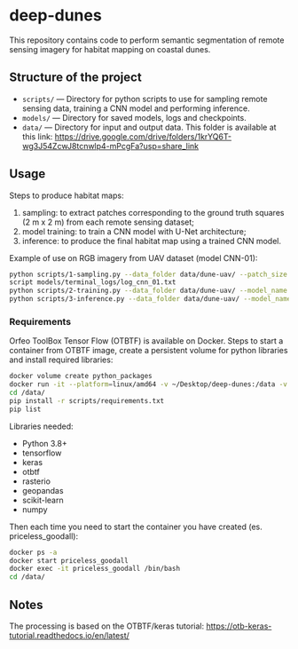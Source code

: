 # deep-dunes

This repository contains code to perform semantic segmentation of remote sensing imagery for habitat mapping on coastal dunes.

## Structure of the project

- `scripts/` — Directory for python scripts to use for sampling remote sensing data, training a CNN model and performing inference.
- `models/` — Directory for saved models, logs and checkpoints.
- `data/` — Directory for input and output data. This folder is available at this link: https://drive.google.com/drive/folders/1krYQ6T-wg3J54ZcwJ8tcnwlp4-mPcgFa?usp=share_link 

## Usage
Steps to produce habitat maps:
1) sampling: to extract patches corresponding to the ground truth squares (2 m x 2 m) from each remote sensing dataset;
2) model training: to train a CNN model with U-Net architecture;
3) inference: to produce the final habitat map using a trained CNN model.

Example of use on RGB imagery from UAV dataset (model CNN-01):
```bash
python scripts/1-sampling.py --data_folder data/dune-uav/ --patch_size 100 --epsg_code 32632
script models/terminal_logs/log_cnn_01.txt
python scripts/2-training.py --data_folder data/dune-uav/ --model_name cnn-01 --img_type rgb --class_nb 4 --epochs 50
python scripts/3-inference.py --data_folder data/dune-uav/ --model_name cnn-01 --img_type rgb --ext_fname box=3000:3000:5000:5000
```

### Requirements
Orfeo ToolBox Tensor Flow (OTBTF) is available on Docker. 
Steps to start a container from OTBTF image, create a persistent volume for python libraries and install required libraries:
```bash
docker volume create python_packages
docker run -it --platform=linux/amd64 -v ~/Desktop/deep-dunes:/data -v python_packages:/Users/emilpaf/Library/Python/3.9/lib/python/site-packages mdl4eo/otbtf:latest /bin/bash
cd /data/
pip install -r scripts/requirements.txt
pip list
```
Libraries needed:
- Python 3.8+
- tensorflow
- keras
- otbtf
- rasterio
- geopandas
- scikit-learn
- numpy

Then each time you need to start the container you have created (es. priceless_goodall):
```bash
docker ps -a
docker start priceless_goodall
docker exec -it priceless_goodall /bin/bash
cd /data/
```

## Notes
The processing is based on the OTBTF/keras tutorial: https://otb-keras-tutorial.readthedocs.io/en/latest/ 
